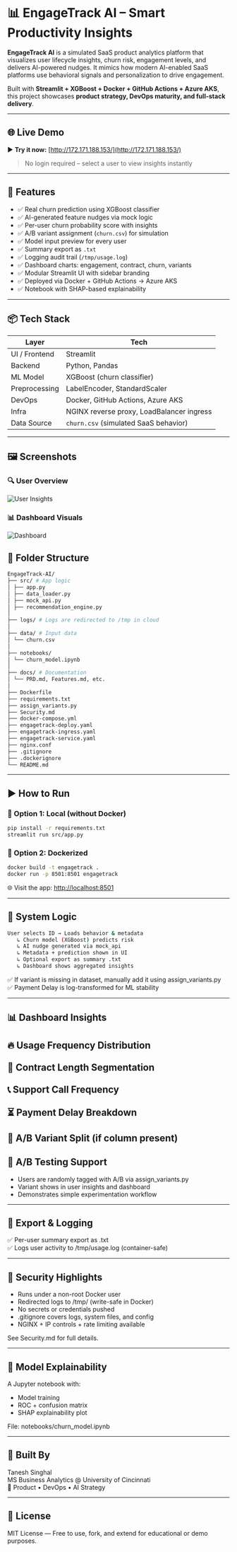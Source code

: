 # 📊 EngageTrack AI – Smart Productivity Insights

**EngageTrack AI** is a simulated SaaS product analytics platform that visualizes user lifecycle insights, churn risk, engagement levels, and delivers AI-powered nudges. It mimics how modern AI-enabled SaaS platforms use behavioral signals and personalization to drive engagement.

Built with **Streamlit + XGBoost + Docker + GitHub Actions + Azure AKS**, this project showcases **product strategy, DevOps maturity, and full-stack delivery**.

---

## 🌐 Live Demo

▶️ **Try it now:** [http://172.171.188.153/](http://172.171.188.153/)  
> No login required – select a user to view insights instantly

---

## 🚀 Features


- ✅ Real churn prediction using XGBoost classifier
- ✅ AI-generated feature nudges via mock logic
- ✅ Per-user churn probability score with insights
- ✅ A/B variant assignment (`churn.csv`) for simulation
- ✅ Model input preview for every user
- ✅ Summary export as `.txt`
- ✅ Logging audit trail (`/tmp/usage.log`)
- ✅ Dashboard charts: engagement, contract, churn, variants
- ✅ Modular Streamlit UI with sidebar branding
- ✅ Deployed via Docker + GitHub Actions → Azure AKS
- ✅ Notebook with SHAP-based explainability
---

## 📦 Tech Stack

| Layer         | Tech                                      |
|---------------|--------------------------------------------|
| UI / Frontend | Streamlit                                 |
| Backend       | Python, Pandas                            |
| ML Model      | XGBoost (churn classifier)                |
| Preprocessing | LabelEncoder, StandardScaler              |
| DevOps        | Docker, GitHub Actions, Azure AKS         |
| Infra         | NGINX reverse proxy, LoadBalancer ingress |
| Data Source   | `churn.csv` (simulated SaaS behavior)     |

---

## 🖼 Screenshots

### 🔍 User Overview
![User Insights](screenshots/user_tab.png)

### 📊 Dashboard Visuals
![Dashboard](screenshots/dashboard_tab.png)

## 📂 Folder Structure

```bash
EngageTrack-AI/
├── src/ # App logic  
│ ├── app.py  
│ ├── data_loader.py  
│ ├── mock_api.py  
│ ├── recommendation_engine.py  
│  
├── logs/ # Logs are redirected to /tmp in cloud  
│  
├── data/ # Input data  
│ └── churn.csv  
│  
├── notebooks/
│ └── churn_model.ipynb
│  
├── docs/ # Documentation  
│ └── PRD.md, Features.md, etc.  
│  
├── Dockerfile  
├── requirements.txt  
├── assign_variants.py  
├── Security.md  
├── docker-compose.yml  
├── engagetrack-deploy.yaml  
├── engagetrack-ingress.yaml  
├── engagetrack-service.yaml  
├── nginx.conf  
├── .gitignore
├── .dockerignore
└── README.md  
```
---

## ▶️ How to Run

### 🔧 Option 1: Local (without Docker)
```bash
pip install -r requirements.txt
streamlit run src/app.py
```

### 🐳 Option 2: Dockerized
```bash
docker build -t engagetrack .
docker run -p 8501:8501 engagetrack
```
  
🌐 Visit the app: [http://localhost:8501](http://localhost:8501)

---

## 🧠 System Logic
```bash
User selects ID → Loads behavior & metadata
   ↳ Churn model (XGBoost) predicts risk
   ↳ AI nudge generated via mock_api
   ↳ Metadata + prediction shown in UI
   ↳ Optional export as summary .txt
   ↳ Dashboard shows aggregated insights
```

✅ If variant is missing in dataset, manually add it using assign_variants.py  
✅ Payment Delay is log-transformed for ML stability

---

## 📊 Dashboard Insights

🔥 **Usage Frequency Distribution** <br>  
📅 **Contract Length Segmentation** <br>  
📞 **Support Call Frequency** <br>  
⏳ **Payment Delay Breakdown** <br>  
🧪 **A/B Variant Split** (if column present)  
---

## 🧪 A/B Testing Support

- Users are randomly tagged with A/B via assign_variants.py
- Variant shows in user insights and dashboard
- Demonstrates simple experimentation workflow

---

## 📄 Export & Logging

✅ Per-user summary export as .txt  
✅ Logs user activity to /tmp/usage.log (container-safe)

---

## 🔐 Security Highlights

- Runs under a non-root Docker user
- Redirected logs to /tmp/ (write-safe in Docker)
- No secrets or credentials pushed
- .gitignore covers logs, system files, and config
- NGINX + IP controls + rate limiting available  

See Security.md for full details.

---

## 🧪 Model Explainability

A Jupyter notebook with:  

- Model training
- ROC + confusion matrix
- SHAP explainability plot  

File: notebooks/churn_model.ipynb

---

## 💼 Built By

Tanesh Singhal  
MS Business Analytics @ University of Cincinnati  
📌 Product • DevOps • AI Strategy

---

## 📄 License

MIT License — Free to use, fork, and extend for educational or demo purposes.

